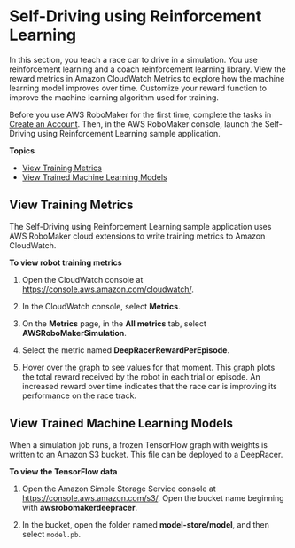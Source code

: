 # Self\-Driving using Reinforcement Learning<a name="gs-selfdrive"></a>

In this section, you teach a race car to drive in a simulation\. You use reinforcement learning and a coach reinforcement learning library\. View the reward metrics in Amazon CloudWatch Metrics to explore how the machine learning model improves over time\. Customize your reward function to improve the machine learning algorithm used for training\. 

Before you use AWS RoboMaker for the first time, complete the tasks in [Create an Account](gs-set-up.md)\. Then, in the AWS RoboMaker console, launch the Self\-Driving using Reinforcement Learning sample application\.

**Topics**
+ [View Training Metrics](#gs-selfdrive-metrics)
+ [View Trained Machine Learning Models](#gs-selfdrive-tensorflow)

## View Training Metrics<a name="gs-selfdrive-metrics"></a>

The Self\-Driving using Reinforcement Learning sample application uses AWS RoboMaker cloud extensions to write training metrics to Amazon CloudWatch\.

**To view robot training metrics**

1. Open the CloudWatch console at [https://console\.aws\.amazon\.com/cloudwatch/](https://console.aws.amazon.com/cloudwatch/)\.

1. In the CloudWatch console, select **Metrics**\. 

1. On the **Metrics** page, in the **All metrics** tab, select **AWSRoboMakerSimulation**\. 

1. Select the metric named **DeepRacerRewardPerEpisode**\. 

1. Hover over the graph to see values for that moment\. This graph plots the total reward received by the robot in each trial or episode\. An increased reward over time indicates that the race car is improving its performance on the race track\.

## View Trained Machine Learning Models<a name="gs-selfdrive-tensorflow"></a>

When a simulation job runs, a frozen TensorFlow graph with weights is written to an Amazon S3 bucket\. This file can be deployed to a DeepRacer\.

**To view the TensorFlow data**

1. Open the Amazon Simple Storage Service console at [https://console\.aws\.amazon\.com/s3/](https://console.aws.amazon.com/s3/)\. Open the bucket name beginning with **awsrobomakerdeepracer**\.

1. In the bucket, open the folder named **model\-store/model**, and then select `model.pb`\. 